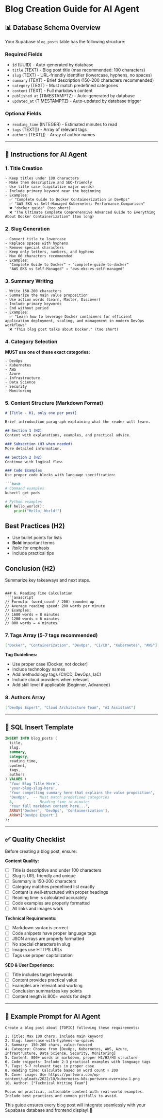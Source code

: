 # Blog Creation Guide for AI Agent

## 📊 Database Schema Overview

Your Supabase `blog_posts` table has the following structure:

### Required Fields
- `id` (UUID) - Auto-generated by database
- `title` (TEXT) - Blog post title (max recommended: 100 characters)
- `slug` (TEXT) - URL-friendly identifier (lowercase, hyphens, no spaces)
- `summary` (TEXT) - Brief description (150-200 characters recommended)
- `category` (TEXT) - Must match predefined categories
- `content` (TEXT) - Full markdown content
- `published_at` (TIMESTAMPTZ) - Auto-generated by database
- `updated_at` (TIMESTAMPTZ) - Auto-updated by database trigger

### Optional Fields
- `reading_time` (INTEGER) - Estimated minutes to read
- `tags` (TEXT[]) - Array of relevant tags
- `authors` (TEXT[]) - Array of author names

---

## 🎯 Instructions for AI Agent

### 1. Title Creation
```
- Keep titles under 100 characters
- Make them descriptive and SEO-friendly
- Use title case (capitalize major words)
- Include primary keyword near the beginning
- Examples:
  ✅ "Complete Guide to Docker Containerization in DevOps"
  ✅ "AWS EKS vs Self-Managed Kubernetes: Performance Comparison"
  ❌ "docker guide" (too short)
  ❌ "The Ultimate Complete Comprehensive Advanced Guide to Everything About Docker Containerization" (too long)
```

### 2. Slug Generation
```
- Convert title to lowercase
- Replace spaces with hyphens
- Remove special characters
- Keep only letters, numbers, and hyphens
- Max 60 characters recommended
- Examples:
  "Complete Guide to Docker" → "complete-guide-to-docker"
  "AWS EKS vs Self-Managed" → "aws-eks-vs-self-managed"
```

### 3. Summary Writing
```
- Write 150-200 characters
- Summarize the main value proposition
- Use action words (Learn, Master, Discover)
- Include primary keywords
- End without period
- Examples:
  ✅ "Learn how to leverage Docker containers for efficient application deployment, scaling, and management in modern DevOps workflows"
  ❌ "This blog post talks about Docker." (too short)
```

### 4. Category Selection
**MUST use one of these exact categories:**
```
- DevOps
- Kubernetes  
- AWS
- Azure
- Infrastructure
- Data Science
- Security
- Monitoring
```

### 5. Content Structure (Markdown Format)
```markdown
# [Title - H1, only one per post]

Brief introduction paragraph explaining what the reader will learn.

## Section 1 (H2)
Content with explanations, examples, and practical advice.

### Subsection (H3 when needed)
More detailed information.

## Section 2 (H2)
Continue with logical flow.

### Code Examples
Use proper code blocks with language specification:

```bash
# Command examples
kubectl get pods
```

```python
# Python examples
def hello_world():
    print("Hello, World!")
```

## Best Practices (H2)
- Use bullet points for lists
- **Bold** important terms
- *Italic* for emphasis
- Include practical tips

## Conclusion (H2)
Summarize key takeaways and next steps.
```

### 6. Reading Time Calculation
```javascript
// Formula: (word_count / 200) rounded up
// Average reading speed: 200 words per minute
// Examples:
// 1600 words = 8 minutes
// 1200 words = 6 minutes  
// 800 words = 4 minutes
```

### 7. Tags Array (5-7 tags recommended)
```json
["Docker", "Containerization", "DevOps", "CI/CD", "Kubernetes", "AWS"]
```

**Tag Guidelines:**
- Use proper case (Docker, not docker)
- Include technology names
- Add methodology tags (CI/CD, DevOps, IaC)
- Include cloud providers when relevant
- Add skill level if applicable (Beginner, Advanced)

### 8. Authors Array
```json
["DevOps Expert", "Cloud Architecture Team", "AI Assistant"]
```

---

## 🔧 SQL Insert Template

```sql
INSERT INTO blog_posts (
  title, 
  slug, 
  summary, 
  category, 
  reading_time, 
  content, 
  tags, 
  authors
) VALUES (
  'Your Blog Title Here',
  'your-blog-slug-here',
  'Your compelling summary here that explains the value proposition',
  'DevOps',  -- Must match predefined categories
  8,         -- Reading time in minutes
  'Your full markdown content here...',
  ARRAY['Docker', 'DevOps', 'Containerization'],
  ARRAY['DevOps Expert']
);
```

---

## ✅ Quality Checklist

Before creating a blog post, ensure:

**Content Quality:**
- [ ] Title is descriptive and under 100 characters
- [ ] Slug is URL-friendly and unique
- [ ] Summary is 150-200 characters
- [ ] Category matches predefined list exactly
- [ ] Content is well-structured with proper headings
- [ ] Reading time is calculated accurately
- [ ] Code examples are properly formatted
- [ ] All links and images work

**Technical Requirements:**
- [ ] Markdown syntax is correct
- [ ] Code snippets have proper language tags
- [ ] JSON arrays are properly formatted
- [ ] No special characters in slug
- [ ] Images use HTTPS URLs
- [ ] Tags use proper capitalization

**SEO & User Experience:**
- [ ] Title includes target keywords
- [ ] Content provides practical value
- [ ] Examples are relevant and working
- [ ] Conclusion summarizes key points
- [ ] Content length is 800+ words for depth

---

## 🚀 Example Prompt for AI Agent

```
Create a blog post about [TOPIC] following these requirements:

1. Title: Max 100 chars, include main keyword
2. Slug: lowercase-with-hyphens-no-spaces
3. Summary: 150-200 chars, value-focused
4. Category: Choose from [DevOps, Kubernetes, AWS, Azure, Infrastructure, Data Science, Security, Monitoring]
5. Content: 800+ words in markdown, proper H1/H2/H3 structure
6. Code snippets: Include 2-3 practical examples with language tags
7. Tags: 5-7 relevant tags in proper case
8. Reading time: Calculate based on word count ÷ 200
9. Cover image: Use https://portworx.com/wp-content/uploads/2022/10/kubernetes-k8s-portworx-overview-1.png
10. Author: ["Technical Writing Team"]

Focus on practical, actionable content with real-world examples.
Include best practices and common pitfalls to avoid.
```

This guide ensures every blog post will integrate seamlessly with your Supabase database and frontend display! 🎯